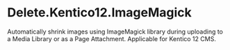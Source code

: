 # Delete.Kentico12.ImageMagick
Automatically shrink images using ImageMagick library during uploading to a Media Library or as a Page Attachment. Applicable for Kentico 12 CMS.
